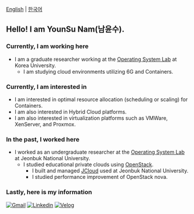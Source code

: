 [English](https://github.com/namyounsu) | [한국어](https://github.com/namyounsu/namyounsu/blob/master/README_ko.md)

## Hello! I am YounSu Nam(남윤수).

### Currently, I am working here

- I am a graduate researcher working at the [Operating System Lab](https://os.korea.ac.kr/) at Korea University.
  - I am studying cloud environments utilizing 6G and Containers.

### Currently, I am interested in

- I am interested in optimal resource allocation (scheduling or scaling) for Containers.
- I am also interested in Hybrid Cloud platforms.
- I am also interested in virtualization platforms such as VMWare, XenServer, and Proxmox.

### In the past, I worked here

- I worked as an undergraduate researcher at the [Operating System Lab](https://oslab.jbnu.ac.kr/) at Jeonbuk National University.
  - I studied educational private clouds using [OpenStack](https://www.openstack.org/).
    - I built and managed [JCloud](http://jcloud.jbnu.ac.kr) used at Jeonbuk National University.
    - I studied performance improvement of OpenStack nova.

### Lastly, here is my information

[![Gmail](https://img.shields.io/badge/Gmail-D14836?style=for-the-badge&logo=gmail&logoColor=white&link=mailto:nys6635@gmail.com)](mailto:nys6635@gmail.com)
[![Linkedin](https://img.shields.io/badge/LinkedIn-0077B5?style=for-the-badge&logo=linkedin&logoColor=white)](https://linkedin.com/in/younsu-nam)
[![Velog](https://img.shields.io/badge/Velog-20C997?style=for-the-badge&logo=velog&logoColor=white&link=https://velog.io/@namyounsu)](https://velog.io/@namyounsu) 
